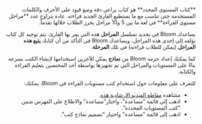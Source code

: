 <div dir="rtl">
**كتاب المستوى المحدد** هو كتاب يراعي دقة وضع قيود على الأحرف والكلمات المستخدمة حتى تناسب مع ما يستطيع القارئ الجديد قراءته. عادة يتراوح عدد **مراحل مستوى القراءة** في لغة ما بين 5 و10 مراحل يحرز الطلاب خلالها تقدماً. 

يساعدك Bloom في تحديد تسلسل **المراحل** هذه التي يمر بها القارئ. يتم توجيه كل كتاب تؤلفه إلى إحدى هذه المراحل، ويساعدك Bloom في التأكد من أن كتابك **يتبع هذه المراحل** (يمكن للطلاب قراءته) في تلك **المرحلة**.

كما يمكنك إعداد حزمة Bloom من **نماذج** يمكن للآخرين استخدامها لإنشاء الكتب بسرعة بناءً على المستويات والمراحل التي تم تجهيزها بواسطة أحد المختصين بتعليم القراءة والكتابة. 

للتعرف على معلومات حول استخدام كتب مستويات القراءة في Bloom، يمكنك:

- مشاهدة [مقاطع الفيديو الإرشادية هذه](http://tiny.cc/8vbwux). 
- اذهب إلى قائمة "مساعدة"، واختار"مساعدة" والاطلاع على الفهرس ضمن "كتب المستويات المحددة".
- اذهب إلى قائمة "مساعدة" واختيار "تصميم نماذج كتب".

